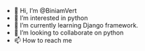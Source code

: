 - 👋 Hi, I’m @BiniamVert
- 👀 I’m interested in python
- 🌱 I’m currently learning Django framework.
- 💞️ I’m looking to collaborate on python
- 📫 How to reach me 

<!---
BiniamVert/BiniamVert is a ✨ special ✨ repository because its `README.md` (this file) appears on your GitHub profile.
You can click the Preview link to take a look at your changes.
--->
